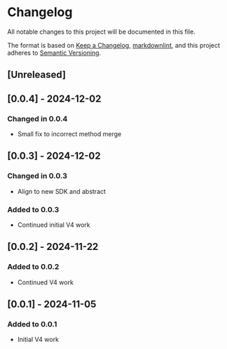 # Changelog

All notable changes to this project will be documented in this file.

The format is based on [Keep a Changelog], [markdownlint],
and this project adheres to [Semantic Versioning].

## [Unreleased]

## [0.0.4] - 2024-12-02

### Changed in 0.0.4

- Small fix to incorrect method merge

## [0.0.3] - 2024-12-02

### Changed in 0.0.3

- Align to new SDK and abstract

### Added to 0.0.3

- Continued initial V4 work

## [0.0.2] - 2024-11-22

### Added to 0.0.2

- Continued V4 work

## [0.0.1] - 2024-11-05

### Added to 0.0.1

- Initial V4 work

[Keep a Changelog]: https://keepachangelog.com/en/1.0.0/
[markdownlint]: https://dlaa.me/markdownlint/
[Semantic Versioning]: https://semver.org/spec/v2.0.0.html
